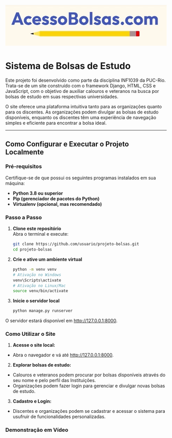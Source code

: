 # ![](media/logo.png)

# Sistema de Bolsas de Estudo

Este projeto foi desenvolvido como parte da disciplina INF1039 da PUC-Rio. Trata-se de um site construído com o framework Django, HTML, CSS e JavaScript, com o objetivo de auxiliar calouros e veteranos na busca por bolsas de estudo em suas respectivas universidades.

O site oferece uma plataforma intuitiva tanto para as organizações quanto para os discentes. As organizações podem divulgar as bolsas de estudo disponíveis, enquanto os discentes têm uma experiência de navegação simples e eficiente para encontrar a bolsa ideal.

---

## Como Configurar e Executar o Projeto Localmente

### Pré-requisitos
Certifique-se de que possui os seguintes programas instalados em sua máquina:
- **Python 3.8 ou superior**
- **Pip (gerenciador de pacotes do Python)**
- **Virtualenv (opcional, mas recomendado)**

### Passo a Passo

1. **Clone este repositório**  
   Abra o terminal e execute:  
   ```bash
   git clone https://github.com/usuario/projeto-bolsas.git
   cd projeto-bolsas
2. **Crie e ative um ambiente virtual**
    ```bash
    python -m venv venv
    # Ativação no Windows
    venv\Scripts\activate
    # Ativação no Linux/Mac
    source venv/bin/activate
3. **Inicie o servidor local**
    ```bash
    python manage.py runserver
O servidor estará disponível em http://127.0.0.1:8000.


### Como Utilizar o Site
1. **Acesse o site local:**
- Abra o navegador e vá até http://127.0.0.1:8000.
2. **Explorar bolsas de estudo:**
- Calouros e veteranos podem procurar por bolsas disponíveis através do seu nome e pelo perfil das Instituições.
- Organizações podem fazer login para gerenciar e divulgar novas bolsas de estudo.
3. **Cadastro e Login:**
- Discentes e organizações podem se cadastrar e acessar o sistema para usufruir de funcionalidades personalizadas.

### Demonstração em Vídeo

